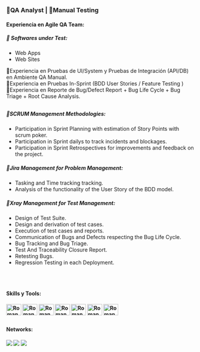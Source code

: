 ### 🚀QA Analyst | 🐞Manual Testing

#### Experiencia en Agile QA Team: 
##### 👔 Softwares under Test:
 - Web Apps 
 - Web Sites 

🔎Experiencia en Pruebas de UI/System y Pruebas de Integración (API/DB) en Ambiente QA Manual.<br>
🧪Experiencia en Pruebas In-Sprint (BDD User Stories / Feature Testing )<br>
🐞Experiencia en Reporte de Bug/Defect Report + Bug Life Cycle + Bug Triage + Root Cause Analysis.

##

##### 🚩SCRUM Management Methodologies:
- Participation in Sprint Planning with estimation of Story Points with scrum poker. 
- Participation in Sprint dailys to track incidents and blockages. 
- Participation in Sprint Retrospectives for improvements and feedback on the project. 
##### 🚀Jira Management for Problem Management:
- Tasking and Time tracking tracking.
- Analysis of the functionality of the User Story of the BDD model. 
##### 🧪Xray Management for Test Management:
- Design of Test Suite.
- Design and derivation of test cases.
- Execution of test cases and reports.
- Communication of Bugs and Defects respecting the Bug Life Cycle.
- Bug Tracking and Bug Triage.
- Test And Traceability Closure Report.
- Retesting Bugs.
- Regression Testing in each Deployment.

## 

<div style="display: inline_block"><br>
  <h4>Skills y Tools:<h4>
  <img align="center" alt="Roman-HTML" height="30" width="40" src="https://cdn.jsdelivr.net/gh/devicons/devicon/icons/html5/html5-original-wordmark.svg">
  <img align="center" alt="Roman-CSS" height="30" width="40" src="https://cdn.jsdelivr.net/gh/devicons/devicon/icons/css3/css3-original-wordmark.svg">
  <img align="center" alt="Roman-Js" height="30" width="40" src="https://cdn.jsdelivr.net/gh/devicons/devicon/icons/javascript/javascript-original.svg">
  <img align="center" alt="Roman-React" height="30" width="40" src="https://cdn.jsdelivr.net/gh/devicons/devicon/icons/react/react-original-wordmark.svg">
  <img align="center" alt="Roman-jira" height="30" width="40" src="https://cdn.jsdelivr.net/gh/devicons/devicon/icons/jira/jira-original-wordmark.svg">
  <img align="center" alt="Roman-sql" height="30" width="40" src="https://cdn.jsdelivr.net/gh/devicons/devicon/icons/postgresql/postgresql-original-wordmark.svg">
  <img align="center" alt="Roman-con" height="30" width="40" src="https://cdn.jsdelivr.net/gh/devicons/devicon/icons/confluence/confluence-original-wordmark.svg">
</div>
  
  ##
 
<div> 
  <h4>Networks:<h4>
 <a href="https://massoglia.netlify.app" target="_blank"><img src="https://img.shields.io/badge/website-000000?style=for-the-badge&logo=About.me&logoColor=white" target="_blank"></a>
  <a href = "mailto:massogliad@outlook.com"><img src="https://img.shields.io/badge/Microsoft_Outlook-0078D4?style=for-the-badge&logo=microsoft-outlook&logoColor=white" target="_blank"></a>
  <a href="https://www.linkedin.com/in/diego-massoglia" target="_blank"><img src="https://img.shields.io/badge/-LinkedIn-%230077B5?style=for-the-badge&logo=linkedin&logoColor=white" target="_blank"></a> 
  
</div>
